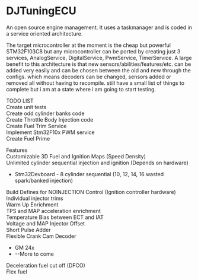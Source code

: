 # DJTuningECU

An open source engine management. It uses a taskmanager and is coded in a service oriented architecture.

The target microcontroller at the moment is the cheap but powerful STM32F103C8 but any microcontroller can be ported by creating just 3 services, AnalogService, DigitalService, PwmService, TimerService. A large benefit to this architecture is that new sensors/abilities/features/etc. can be added very easily and can be chosen between the old and new through the configs. which means decoders can be changed, sensors added or removed all without having to recompile. still have a small list of things to complete but i am at a state where i am going to start testing.

TODO LIST<br>
Create unit tests<br>
Create odd cylinder banks code<br>
Create Throttle Body Injection code<br>
Create Fuel Trim Service<br>
Implement Stm32F10x PWM service<br>
Create Fuel Prime<br>

Features<br>
Customizable 3D Fuel and Ignition Maps (Speed Density)<br>
Unlimited cylinder sequential injection and ignition (Depends on hardware)<br>
<ul>
  <li>Stm32Devboard - 8 cylinder sequential (10, 12, 14, 16 wasted spark/banked injection)</li>
</ul>
Build Defines for NOINJECTION Control (Ignition controller hardware)<br>
Individual injector trims<br>
Warm Up Enrichment<br>
TPS and MAP acceleration enrichment<br>
Temperature Bias between ECT and IAT<br>
Voltage and MAP Injector Offset<br>
Short Pulse Adder<br>
Flexible Crank Cam Decoder<br>
<ul>
  <li>GM 24x</li>
  <li>--More to come</li>
</ul>
Deceleration fuel cut off (DFCO)<br>
Flex fuel<br>
